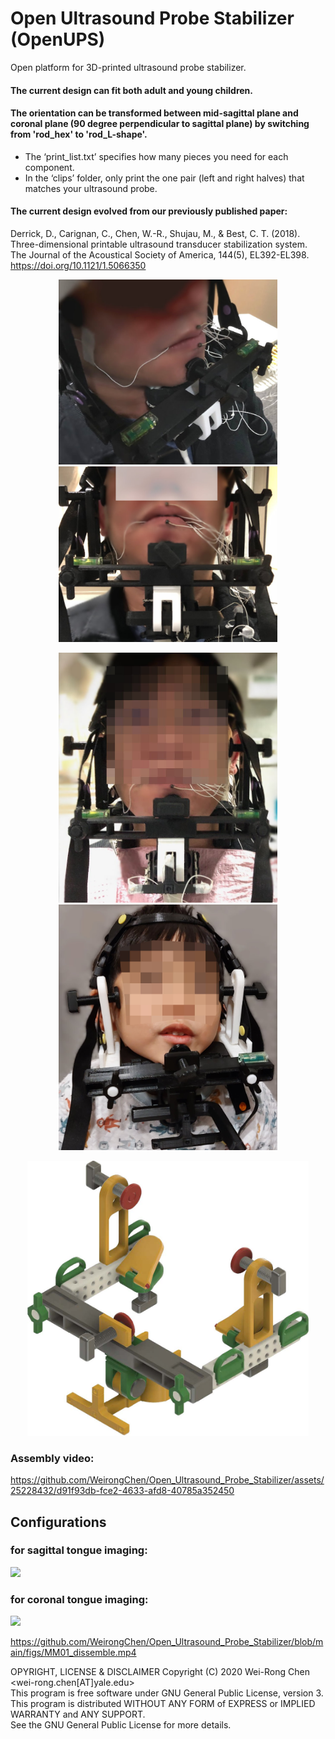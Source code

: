 # Open Ultrasound Probe Stabilizer (OpenUPS)
Open platform for 3D-printed ultrasound probe stabilizer.
#### The current design can fit both adult and young children.
#### The orientation can be transformed between mid-sagittal plane and coronal plane (90 degree perpendicular to sagittal plane) by switching from 'rod_hex' to 'rod_L-shape'.
- The ‘print_list.txt’ specifies how many pieces you need for each component. 
- In the ‘clips’ folder, only print the one pair (left and right halves) that matches your ultrasound probe.

#### The current design evolved from our previously published paper:
Derrick, D., Carignan, C., Chen, W.-R., Shujau, M., & Best, C. T. (2018). Three-dimensional printable ultrasound transducer stabilization system. The Journal of the Acoustical Society of America, 144(5), EL392-EL398. https://doi.org/10.1121/1.5066350 

<p align="center">
  <img src="./figs/pic_cor01.jpg" width="350">
<img src="./figs/pic_cor02.jpg" width="350">
</p>
<p align="center">
  <img src="./figs/pic_sag01.jpg" width="350">
  <img src="./figs/pic_kid01.jpg" width="350">
</p>
<p align="center">
  <img src="./figs/2023_OUPS_CAD-fig.jpg" width="450">
</p>

### Assembly video:

https://github.com/WeirongChen/Open_Ultrasound_Probe_Stabilizer/assets/25228432/d91f93db-fce2-4633-afd8-40785a352450


## Configurations
###  for sagittal tongue imaging:
<p align="left">
<img src="https://github.com/WeirongChen/Open_Ultrasound_Probe_Stabilizer/blob/main/figs/Probe-assembly-sagittal.jpg" width="350">
</p>

### for coronal tongue imaging:
<p align="left">
<img src="https://github.com/WeirongChen/Open_Ultrasound_Probe_Stabilizer/blob/main/figs/Probe-assembly-coronal.jpg" width="350">
</p>

https://github.com/WeirongChen/Open_Ultrasound_Probe_Stabilizer/blob/main/figs/MM01_dissemble.mp4


OPYRIGHT, LICENSE & DISCLAIMER
Copyright (C) 2020 Wei-Rong Chen <wei-rong.chen[AT]yale.edu>  
This program is free software under GNU General Public License, version 3.  
This program is distributed WITHOUT ANY FORM of EXPRESS or IMPLIED WARRANTY and ANY SUPPORT.    
See the GNU General Public License for more details.  
